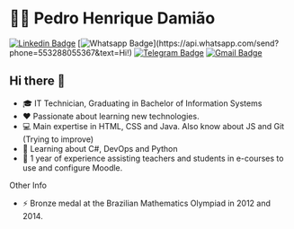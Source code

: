 # 👨‍🚀 Pedro Henrique Damião

[![Linkedin Badge](https://img.shields.io/badge/-LinkedIn-blue?style=for-the-badge&logo=Linkedin&logoColor=white&link=https://www.linkedin.com/in/predodamiao/)](https://www.linkedin.com/in/predodamiao/)
[![Whatsapp Badge](https://img.shields.io/badge/-Whatsapp-4CA143?style=for-the-badge&labelColor=4CA143&logo=whatsapp&logoColor=white&link=https://api.whatsapp.com/send?phone=553288055367&text=Olá!)](https://api.whatsapp.com/send?phone=553288055367&text=Hi!)
[![Telegram Badge](https://img.shields.io/badge/-Telegram-1ca0f1?style=for-the-badge&labelColor=1ca0f1&logo=telegram&logoColor=white&link=https://t.me/PredoDamiao)](https://t.me/PredoDamiao)
[![Gmail Badge](https://img.shields.io/badge/-Gmail-c14438?style=for-the-badge&logo=Gmail&logoColor=white&link=mailto:pedrohenriquefcd@gmail.com)](mailto:pedrohenriquefcd@gmail.com)

## Hi there 👋

- 🎓 IT Technician, Graduating in Bachelor of Information Systems
- ❤️ Passionate about learning new technologies.
- 💻 Main expertise in HTML, CSS and Java. Also know about JS and Git (Trying to improve) 
- 📖 Learning about C#, DevOps and Python
- 🚀 1 year of experience assisting teachers and students in e-courses to use and configure Moodle.

Other Info
- ⚡ Bronze medal at the Brazilian Mathematics Olympiad in 2012 and 2014.

